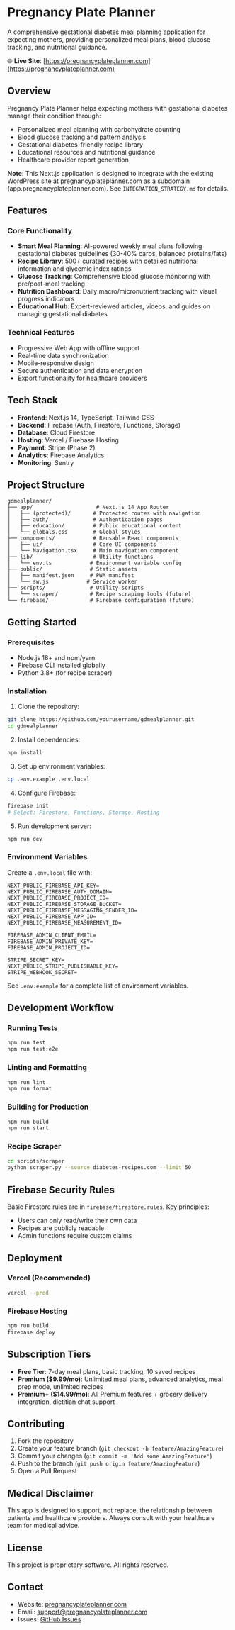 # Pregnancy Plate Planner

A comprehensive gestational diabetes meal planning application for expecting mothers, providing personalized meal plans, blood glucose tracking, and nutritional guidance.

🌐 **Live Site**: [https://pregnancyplateplanner.com](https://pregnancyplateplanner.com)

## Overview

Pregnancy Plate Planner helps expecting mothers with gestational diabetes manage their condition through:

- Personalized meal planning with carbohydrate counting
- Blood glucose tracking and pattern analysis
- Gestational diabetes-friendly recipe library
- Educational resources and nutritional guidance
- Healthcare provider report generation

**Note**: This Next.js application is designed to integrate with the existing WordPress site at pregnancyplateplanner.com as a subdomain (app.pregnancyplateplanner.com). See `INTEGRATION_STRATEGY.md` for details.

## Features

### Core Functionality

- **Smart Meal Planning**: AI-powered weekly meal plans following gestational diabetes guidelines (30-40% carbs, balanced proteins/fats)
- **Recipe Library**: 500+ curated recipes with detailed nutritional information and glycemic index ratings
- **Glucose Tracking**: Comprehensive blood glucose monitoring with pre/post-meal tracking
- **Nutrition Dashboard**: Daily macro/micronutrient tracking with visual progress indicators
- **Educational Hub**: Expert-reviewed articles, videos, and guides on managing gestational diabetes

### Technical Features

- Progressive Web App with offline support
- Real-time data synchronization
- Mobile-responsive design
- Secure authentication and data encryption
- Export functionality for healthcare providers

## Tech Stack

- **Frontend**: Next.js 14, TypeScript, Tailwind CSS
- **Backend**: Firebase (Auth, Firestore, Functions, Storage)
- **Database**: Cloud Firestore
- **Hosting**: Vercel / Firebase Hosting
- **Payment**: Stripe (Phase 2)
- **Analytics**: Firebase Analytics
- **Monitoring**: Sentry

## Project Structure

```
gdmealplanner/
├── app/                    # Next.js 14 App Router
│   ├── (protected)/       # Protected routes with navigation
│   ├── auth/              # Authentication pages
│   ├── education/         # Public educational content
│   └── globals.css        # Global styles
├── components/            # Reusable React components
│   ├── ui/                # Core UI components
│   └── Navigation.tsx     # Main navigation component
├── lib/                   # Utility functions
│   └── env.ts            # Environment variable config
├── public/               # Static assets
│   ├── manifest.json     # PWA manifest
│   └── sw.js            # Service worker
├── scripts/              # Utility scripts
│   └── scraper/          # Recipe scraping tools (future)
└── firebase/             # Firebase configuration (future)
```

## Getting Started

### Prerequisites

- Node.js 18+ and npm/yarn
- Firebase CLI installed globally
- Python 3.8+ (for recipe scraper)

### Installation

1. Clone the repository:

```bash
git clone https://github.com/yourusername/gdmealplanner.git
cd gdmealplanner
```

2. Install dependencies:

```bash
npm install
```

3. Set up environment variables:

```bash
cp .env.example .env.local
```

4. Configure Firebase:

```bash
firebase init
# Select: Firestore, Functions, Storage, Hosting
```

5. Run development server:

```bash
npm run dev
```

### Environment Variables

Create a `.env.local` file with:

```
NEXT_PUBLIC_FIREBASE_API_KEY=
NEXT_PUBLIC_FIREBASE_AUTH_DOMAIN=
NEXT_PUBLIC_FIREBASE_PROJECT_ID=
NEXT_PUBLIC_FIREBASE_STORAGE_BUCKET=
NEXT_PUBLIC_FIREBASE_MESSAGING_SENDER_ID=
NEXT_PUBLIC_FIREBASE_APP_ID=
NEXT_PUBLIC_FIREBASE_MEASUREMENT_ID=

FIREBASE_ADMIN_CLIENT_EMAIL=
FIREBASE_ADMIN_PRIVATE_KEY=
FIREBASE_ADMIN_PROJECT_ID=

STRIPE_SECRET_KEY=
NEXT_PUBLIC_STRIPE_PUBLISHABLE_KEY=
STRIPE_WEBHOOK_SECRET=
```

See `.env.example` for a complete list of environment variables.

## Development Workflow

### Running Tests

```bash
npm run test
npm run test:e2e
```

### Linting and Formatting

```bash
npm run lint
npm run format
```

### Building for Production

```bash
npm run build
npm run start
```

### Recipe Scraper

```bash
cd scripts/scraper
python scraper.py --source diabetes-recipes.com --limit 50
```

## Firebase Security Rules

Basic Firestore rules are in `firebase/firestore.rules`. Key principles:

- Users can only read/write their own data
- Recipes are publicly readable
- Admin functions require custom claims

## Deployment

### Vercel (Recommended)

```bash
vercel --prod
```

### Firebase Hosting

```bash
npm run build
firebase deploy
```

## Subscription Tiers

- **Free Tier**: 7-day meal plans, basic tracking, 10 saved recipes
- **Premium ($9.99/mo)**: Unlimited meal plans, advanced analytics, meal prep mode, unlimited recipes
- **Premium+ ($14.99/mo)**: All Premium features + grocery delivery integration, dietitian chat support

## Contributing

1. Fork the repository
2. Create your feature branch (`git checkout -b feature/AmazingFeature`)
3. Commit your changes (`git commit -m 'Add some AmazingFeature'`)
4. Push to the branch (`git push origin feature/AmazingFeature`)
5. Open a Pull Request

## Medical Disclaimer

This app is designed to support, not replace, the relationship between patients and healthcare providers. Always consult with your healthcare team for medical advice.

## License

This project is proprietary software. All rights reserved.

## Contact

- Website: [pregnancyplateplanner.com](https://pregnancyplateplanner.com)
- Email: support@pregnancyplateplanner.com
- Issues: [GitHub Issues](https://github.com/yourusername/gdmealplanner/issues)
